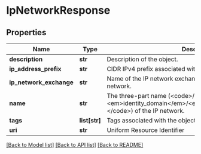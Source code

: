 # IpNetworkResponse

## Properties
Name | Type | Description | Notes
------------ | ------------- | ------------- | -------------
**description** | **str** | Description of the object. | [optional] 
**ip_address_prefix** | **str** | CIDR IPv4 prefix associated with this IP network. | [optional] 
**ip_network_exchange** | **str** | Name of the IP network exchange associated with this IP network. | [optional] 
**name** | **str** | The three-part name (&lt;code&gt;/Compute-&lt;em&gt;identity_domain&lt;/em&gt;/&lt;em&gt;user&lt;/em&gt;/&lt;em&gt;object&lt;/em&gt;&lt;/code&gt;) of the IP network. | [optional] 
**tags** | **list[str]** | Tags associated with the object. | [optional] 
**uri** | **str** | Uniform Resource Identifier | [optional] 

[[Back to Model list]](../README.md#documentation-for-models) [[Back to API list]](../README.md#documentation-for-api-endpoints) [[Back to README]](../README.md)


